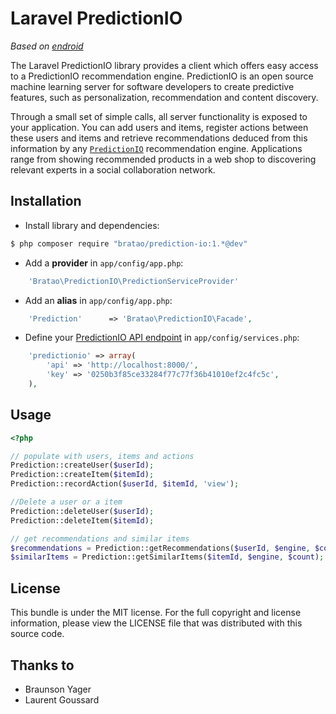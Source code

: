 Laravel PredictionIO
====================

*Based on [endroid](http://endroid.nl/)*


The Laravel PredictionIO library provides a client which offers easy access to a PredictionIO recommendation engine.
PredictionIO is an open source machine learning server for software developers to create predictive features, such as
personalization, recommendation and content discovery.

Through a small set of simple calls, all server functionality is exposed to your application. You can add users and items,
register actions between these users and items and retrieve recommendations deduced from this information by any
[`PredictionIO`](http://prediction.io/) recommendation engine. Applications range from showing recommended products in a
web shop to discovering relevant experts in a social collaboration network.


## Installation
* Install library and dependencies:

```bash
$ php composer require "bratao/prediction-io:1.*@dev"
```

* Add a **provider** in `app/config/app.php`:

```php
    'Bratao\PredictionIO\PredictionServiceProvider'
```

* Add an **alias** in `app/config/app.php`:

```php
    'Prediction'      => 'Bratao\PredictionIO\Facade',
```

* Define your [PredictionIO API endpoint](http://docs.prediction.io/current/tutorials/quickstart-php.html#add-your-app-to-predictionio) in `app/config/services.php`:

```php
	'predictionio' => array(
		'api' => 'http://localhost:8000/',
		'key' => '0250b3f85ce33284f77c77f36b41010ef2c4fc5c',
	),
```
## Usage

```php
<?php

// populate with users, items and actions
Prediction::createUser($userId);
Prediction::createItem($itemId);
Prediction::recordAction($userId, $itemId, 'view');

//Delete a user or a item
Prediction::deleteUser($userId);
Prediction::deleteItem($itemId);

// get recommendations and similar items
$recommendations = Prediction::getRecommendations($userId, $engine, $count);
$similarItems = Prediction::getSimilarItems($itemId, $engine, $count);

```

## License

This bundle is under the MIT license. For the full copyright and license information, please view the LICENSE file that
was distributed with this source code.

## Thanks to
- Braunson Yager
- Laurent Goussard

